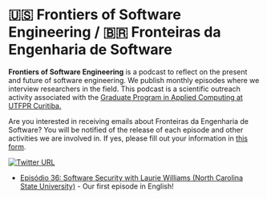 #  🇺🇸 Frontiers of Software Engineering / 🇧🇷 Fronteiras da Engenharia de Software 

**Frontiers of Software Engineering** is a podcast to reflect on the present and future of software engineering. We publish monthly episodes where we interview researchers in the field. This podcast is a scientific outreach activity associated with the [Graduate Program in Applied Computing at UTFPR Curitiba.](http://bit.ly/3mVfjhF)

Are you interested in receiving emails about Fronteiras da Engenharia de Software? You will be notified of the release of each episode and other activities we are involved in. If yes, please fill out your information in [this form](https://bit.ly/3N7brVL).



[![Twitter URL](https://img.shields.io/twitter/url/https/twitter.com/fronteirases.svg?style=social&label=Siga%20%40fronteirases)](https://twitter.com/fronteirases)

- [Episódio 36: Software Security with Laurie Williams (North Carolina State University)](https://youtu.be/WyTOtlY3NFY) - Our first episode in English!
